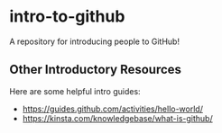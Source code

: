 # intro-to-github
A repository for introducing people to GitHub!


## Other Introductory Resources

Here are some helpful intro guides:

- https://guides.github.com/activities/hello-world/
- https://kinsta.com/knowledgebase/what-is-github/
